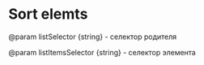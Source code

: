# Sort elemts 

@param listSelector {string} - селектор родителя

@param listItemsSelector {string} - селектор элемента


